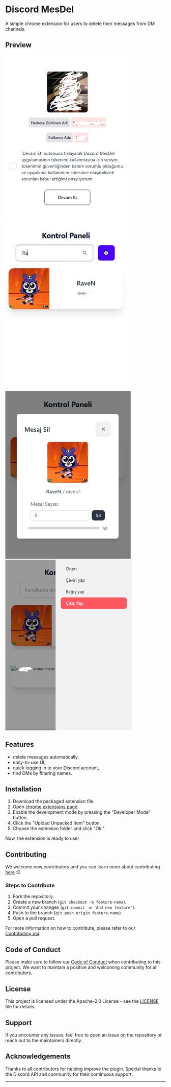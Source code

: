 # Discord MesDel

A simple chrome extension for users to delete their messages from DM channels.

## Preview
![Login Confirm Screen](/assets/images/login_confirm_screen.png "Login Confirm Screen")
![Dashboard Screen](/assets/images/dashboard_screen.png "Dashboard Screen")
![Message Deletion Screen](/assets/images/message_deletion_screen.png "Message Deletion Screen")
![Dashboard Drawer Screen](/assets/images/dashboard_drawer_screen.png "Dashboard Drawer Screen")

## Features

- delete messages automatically,
- easy-to-use UI,
- quick logging in to your Discord account,
- find DMs by filtering names.

## Installation

1. Download the packaged extension file.
2. Open [chrome extensions page](chrome://extensions).
3. Enable the development mode by pressing the "Developer Mode" button.
4. Click the "Upload Unpacked Item" button.
5. Choose the extension folder and click "Ok."

Now, the extension is ready to use!

## Contributing

We welcome new contributors and you can learn more about contributing [here](./CONTRIBUTING.md) :D

### Steps to Contribute

1. Fork the repository.
2. Create a new branch (`git checkout -b feature-name`).
3. Commit your changes (`git commit -m 'Add new feature'`).
4. Push to the branch (`git push origin feature-name`).
5. Open a pull request.

For more information on how to contribute, please refer to our [Contributing.md](./CONTRIBUTING.md).

## Code of Conduct

Please make sure to follow our [Code of Conduct](./CODE_OF_CONDUCT.md) when contributing to this project. We want to maintain a positive and welcoming community for all contributors.

## License

This project is licensed under the Apache-2.0 License - see the [LICENSE](./LICENSE) file for details.

## Support

If you encounter any issues, feel free to open an issue on the repository or reach out to the maintainers directly.

## Acknowledgements

Thanks to all contributors for helping improve the plugin. Special thanks to the Discord API and community for their continuous support.

---
